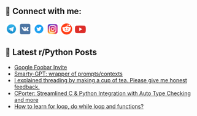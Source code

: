 ## 🔎 Connect with me:
[<img src="https://github.com/bullbesh/bullbesh/blob/main/images/Telegram.png" width="32" height="32" />](https://t.me/bullbesh)
[<img src="https://github.com/bullbesh/bullbesh/blob/main/images/VK.png" width="32" height="32" />](https://vk.com/bullbesh)
[<img src="https://github.com/bullbesh/bullbesh/blob/main/images/Twitter.png" width="32" height="32" />](https://twitter.com/bullbesh1)
[<img src="https://github.com/bullbesh/bullbesh/blob/main/images/Instagram.png" width="32" height="32" />](https://www.instagram.com/bullbesh)
[<img src="https://github.com/bullbesh/bullbesh/blob/main/images/Reddit.png" width="32" height="32" />](https://www.reddit.com/user/bullbesh)
[<img src="https://github.com/bullbesh/bullbesh/blob/main/images/YouTube.png" width="32" height="32" />](https://www.youtube.com/channel/UCtfjRs6uzgq5mfm8S06WTcg)

## 📕 Latest r/Python Posts
<!-- BLOG-POST-LIST:START -->
- [Google Foobar Invite](https://www.reddit.com/r/Python/comments/11wi0ot/google_foobar_invite/)
- [Smarty-GPT: wrapper of prompts/contexts](https://www.reddit.com/r/Python/comments/11wh5v9/smartygpt_wrapper_of_promptscontexts/)
- [I explained threading by making a cup of tea. Please give me honest feedback.](https://www.reddit.com/r/Python/comments/11wdil0/i_explained_threading_by_making_a_cup_of_tea/)
- [CPorter: Streamlined C &amp; Python Integration with Auto Type Checking and more](https://www.reddit.com/r/Python/comments/11wd5y8/cporter_streamlined_c_python_integration_with/)
- [How to learn for loop, do while loop and functions?](https://www.reddit.com/r/Python/comments/11wcya8/how_to_learn_for_loop_do_while_loop_and_functions/)
<!-- BLOG-POST-LIST:END -->
